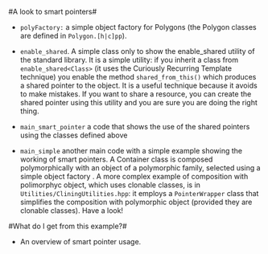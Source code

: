 #A look to smart pointers# 

* `polyFactory:` a simple object factory for Polygons (the Polygon classes are defined in `Polygon.[h|c]pp`).

* `enable_shared`. A simple class only to show the enable_shared
utility of the standard library. It is a simple utility: if you
inherit a class from `enable_shared<Class>` (it uses the Curiously
Recurring Template technique) you enable the method
`shared_from_this()` which produces a shared pointer to the object. It
is a useful technique because it avoids to make mistakes. If you want
to share a resource, you can create the shared pointer using this
utility and you are sure you are doing the right thing.

* `main_smart_pointer` a code that shows the use of the shared pointers
using the classes defined above 

* `main_simple` another main code with a simple example showing the
working of smart pointers.  A Container class is composed
polymorphically with an object of a polymorphic family, selected using
a simple object factory .  A more complex example of composition with
polimorphyc object, which uses clonable classes, is in
`Utilities/CliningUtilities.hpp`: it employs a `PointerWrapper` class that
simplifies the composition with polymorphic object (provided they are
clonable classes). Have a look!

#What do I get from this example?# 
- An overview of smart pointer usage.